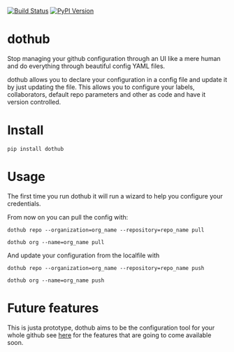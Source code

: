 [![Build Status](https://travis-ci.org/Mariocj89/dothub.svg?branch=master)](https://travis-ci.org/Mariocj89/dothub)
[![PyPI Version](https://img.shields.io/pypi/v/dothub.svg)](https://pypi.python.org/pypi/dothub/)

# dothub

Stop managing your github configuration through an UI like a mere human
and do everything through beautiful config YAML files.

dothub allows you to declare your configuration in a config file and update it by
just updating the file. This allows you to configure your labels, collaborators,
default repo parameters and other as code and have it version controlled.

# Install

```pip install dothub```

# Usage

The first time you run dothub it will run a wizard to help you configure your credentials.

From now on you can pull the config with:

```dothub repo --organization=org_name --repository=repo_name pull```

```dothub org --name=org_name pull```

And update your configuration from the localfile with

```dothub repo --organization=org_name --repository=repo_name push```

```dothub org --name=org_name push```

# Future features

This is justa prototype, dothub aims to be the configuration tool for your whole github
see [here](https://github.com/Mariocj89/dothub/issues?q=is%3Aissue+is%3Aopen+label%3Aenhancement)
for the features that are going to come available soon.
